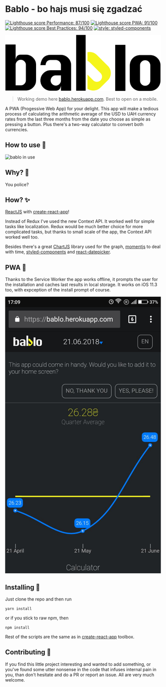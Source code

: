 # Bablo - bo hajs musi się zgadzać

[![Lighthouse score Performance: 87/100](https://lighthouse-badge.appspot.com/?score=87&compact&category=Perf)](https://github.com/ebidel/lighthouse-badge)
[![Lighthouse score PWA: 91/100](https://lighthouse-badge.appspot.com/?score=91&compact&category=PWA)](https://github.com/ebidel/lighthouse-badge)
[![Lighthouse score Best Practices: 94/100](https://lighthouse-badge.appspot.com/?score=94&compact&category=Practices)](https://github.com/ebidel/lighthouse-badge)
[![style: styled-components](https://img.shields.io/badge/style-%F0%9F%92%85%20styled--components-orange.svg?colorB=daa357&colorA=db748e)](https://github.com/styled-components/styled-components)

![Bablo - bo hajs musi się zgadzać](client/assets/bablo_wide.svg)

> Working demo here [bablo.herokuapp.com](https://bablo.herokuapp.com). Best to open on a mobile.

A PWA (Progessive Web App) for your delight. This app will make a tedious process of calculating the arithmetic average of the USD to UAH currency rates from the last three months from the date you choose as simple as pressing a button. Plus there's a two-way calculator to convert both currencies.

## How to use 🔨

![bablo in use](https://thumbs.gfycat.com/RashCarefulInvisiblerail-size_restricted.gif)

## Why? 🧐

You police?

## How? ✨

[ReactJS](https://reactjs.org) with [create-react-app](https://github.com/facebook/create-react-app)!

Instead of Redux I've used the new Context API. It worked well for simple tasks like localization. Redux would be much better choice for more complicated tasks, but thanks to small scale of the app, the Context API worked well too.

Besides there's a great [ChartJS](https://chartjs.org) library used for the graph, [momentjs](http://momentjs.com/) to deal with time, [styled-components](https://www.styled-components.com/) and [react-datepicker](https://reactdatepicker.com/).

## PWA 🚀

Thanks to the Service Worker the app works offline, it prompts the user for the installation and caches last results in local storage. It works on iOS 11.3 too, with expception of the install prompt of course.

![installation banner](client/assets/bablo_pwa.jpg?v=4&s=400) <!-- .element width="400px" -->

## Installing 🔩

Just clone the repo and then run

```
yarn install
```

or if you stick to raw npm, then

```
npm install
```

Rest of the scripts are the same as in [create-react-app](https://github.com/facebook/create-react-app/blob/master/packages/react-scripts/template/README.md#available-scripts) toolbox.

## Contributing 🤝

If you find this little project interesting and wanted to add something, or you've found some utter nonsense in the code that infuses internal pain in you, than don't hesitate and do a PR or report an issue. All are very much welcome.

